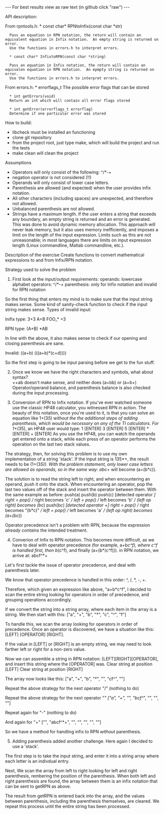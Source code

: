 --- For best results view as raw text (in github click "raw") ---

API description:

   From rpntools.h:
      * const char* RPNtoInfix(const char *str)
      
      Pass an equation in RPN notation, the return will contain an equivalent equation in Infix notation.  An empty string is returned on error.  
      Use the functions in errors.h to interpret errors.
      
      * const char* InfixtoRPN(const char *string)
      
      Pass an equation in Infix notation, the return will contain an equivalen equation in RPN notation.  An epmpty string is returned on error.
      Use the functions in errors.h to interpret errors.

   From errors.h:
      * errorflags_t
      The possible error flags that can be stored

      * int getErrors(void)
      Return an int which will contain all error flags stored

      * int getError(errorflags_t errorflag)
      Determine if one particular error was stored

How to build:
   * libcheck must be installed an functioning
   * clone git repository
   * from the project root, just type make, which will build the project and run the tests
   * make clean will clean the project

Assumptions
   * Operators will only consist of the following:  ^/*-+
   * negation operator is not considered (!!)
   * Operands will only consist of lower case letters.
   * Parenthesis are allowed (and expected) when the user provides infix notation.
   * All other characters (including spaces) are unexpected, and therefore not allowed.
   * Unbalanced parenthesis are not allowed.
   * Strings have a maximum length.  If the user enters a string that exceeds any boundary, an empty string is returned and an error is generated.
   This was done to avoid dynamic memory allocation.  This approach will never leak memory, but it also uses memory inefficiently, and imposes
   a limit on the length of the input expression.  Limits such as this are not unreasonable; in most languages there are limits on input expression
   length (Linux commandline, Matlab commandline, etc.).

Description of the exercise
   Create functions to convert mathematical expressions to and from Infix/RPN notation.

Strategy used to solve the problem

   1. First look at the input/output requirements:
   operands: lowercase alphabet
   operators: ^/*-+
   parenthesis: only for Infix notation and invalid for RPN notation

   So the first thing that enters my mind is to make sure that the input string makes sense.  Some kind of
   sanity-check function to check if the input string makes sense.  Types of invalid input:

   Inifix type:
   3+3
   A+B
   FOO_*
   +3

   RPN type:
   (A+B)
   *AB

   In line with the above, it also makes sense to check if our opening and closing parenthesis are sane.

   Invalid:
   ((a+b)
   (((a+b)*(c+d))))

   So the first step is going to be input parsing before we get to the fun stuff.

   2.  Once we know we have the right characters and symbols, what about syntax?  
   ++ab doesn't make sense, and neither does (a+bb) or (a+b+)
   Operator/operand balance, and parenthesis balance is also checked during the input processing.

   3.  Conversion of RPN to Infix notation.
   If you've ever watched someone use the classic HP48 calculator, you witnessed RPN in action.  The beauty
   of this notation, once you're used to it, is that you can solve an equation like 1+(3*5) without the
   the additional steps of adding parenthesis, which would be necessary on any of the TI calculators.
   For 1+(3*5), an HP48 user would type: 1 [ENTER] 3 [ENTER] 5 [ENTER] * [ENTER] + [ENTER]
   As you use the HP48, you can watch the operands get entered onto a stack, while each press of an 
   operator performs the operation on the last two stack values.

   The strategy, then, for solving this problem is to use my own implementation of a string 'stack'. 
   If the input string is 135*+, the result needs to be (1+(3*5)).  With the problem statement, only
   lower case letters are allowed as operands, so in the same way:  abc*+ will become (a+(b*c)).

   The solution is to read the string left to right, and when encountering an operand, push it 
   onto the stack.  When encountering an operator, pop the last two values off of the stack and insert 
   the operator between them.  With the same example as before:
   push(a)
   push(b)
   push(c)
   [detected operator *]
   right = pop()  /* right becomes 'c' */
   left = pop()   /* left becomes 'b' */
   (left op right) becomes (b*c)
   push(b*c)
   [detected operator +]
   right = pop()  /* right becomes "(b*c)" */
   left = pop()   /* left becomes 'a' */
   (left op right) becomes (a+(b*c))

   Operator precedence isn't a problem with RPN, because the expression *already contains* the intended
   treatment.

   4.  Converion of Infix to RPN notation.
   This becomes more difficult, as we have to deal with operator precedence (for example, a+b*c^f),
   where c^f is handled first, then b*(c^f), and finally (a+(b*(c^f))).
   in RPN notation, we arrive at: abcf^*+

   Let's first tackle the issue of operator precedence, and deal with parenthesis later.

   We know that operator precedence is handled in this order:  ^, /, *, -, +.

   Therefore, which given an expression like above, "a+b*c^f", I decided to scan the entire string
   looking for operators in order of precedence, and grouping operations accordingly.

   If we convert the string into a string array, where each item in the array is a string.  We then
   start with this:
   ["a", "+", "b", "*", "c", "^", "f"]

   To handle this, we scan the array looking for operators in order of precedence.  Once an operator is
   discovered, we have a situation like this:  [LEFT] [OPERATOR] [RIGHT].

   If the value in [LEFT] or [RIGHT] is an empty string, we may need to look farther left or right for 
   a non-zero value.

   Now we can assemble a string in RPN notation: [LEFT][RIGHT][OPERATOR], and insert this string where
   the [OPERATOR] was.
   Clear string at position [LEFT]
   Clear string at position [RIGHT]

   The array now looks like this:
   ["a", "+", "b", "*", "", "cf^", ""]

   Repeat the above strategy for the next operator "/"
   (nothing to do)

   Repeat the above strategy for the next operator "*"
   ["a", "+", "", "bcf^*", "", "", ""]

   Repeat again for "-"
   (nothing to do)

   And again for "+"
   ["", "abcf^*+", "", "", "", "", ""]

   So we have a method for handling infix to RPN *without* parenthesis.

   5. Adding parenthesis added another challenge.  Here again I decided to use a 'stack'.  
   
   The first step is to take the input string, and enter it into a string array where each
   letter is an indivdual entry.

   Next, We scan the array from left to right looking for left and right parenthesis,
   rembering the position of the parenthesis.  When both left and right parenthesis are found,
   the array between them is an infix notation that can be sent to getRPN as above.

   The result from getRPN is entered back into the array, and the values between parenthesis,
   including the parenthesis themselves, are cleared.  We repeat this process until the entire 
   string has been processed.


